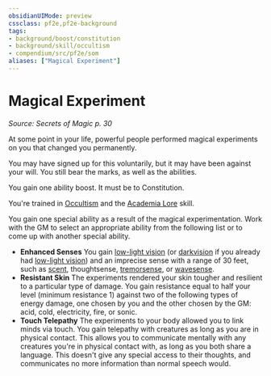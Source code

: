 ```yaml
---
obsidianUIMode: preview
cssclass: pf2e,pf2e-background
tags:
- background/boost/constitution
- background/skill/occultism
- compendium/src/pf2e/som
aliases: ["Magical Experiment"]
---
```

# Magical Experiment
*Source: Secrets of Magic p. 30*  

At some point in your life, powerful people performed magical experiments on you that changed you permanently.

You may have signed up for this voluntarily, but it may have been against your will. You still bear the marks, as well as the abilities.

You gain one ability boost. It must be to Constitution.

You're trained in [Occultism](../../skills.md#Occultism) and the [Academia Lore](../../skills.md#Lore) skill.

You gain one special ability as a result of the magical experimentation. Work with the GM to select an appropriate ability from the following list or to come up with another special ability.

- **Enhanced Senses** You gain [low-light vision](../../../rules/abilities/low-light-vision.md) (or [darkvision](../../../rules/abilities/darkvision.md) if you already had [low-light vision](../../../rules/abilities/low-light-vision.md)) and an imprecise sense with a range of 30 feet, such as [scent](../../../rules/abilities/scent.md), thoughtsense, [tremorsense](../../../rules/abilities/tremorsense.md), or [wavesense](../../../rules/abilities/wavesense.md).
- **Resistant Skin** The experiments rendered your skin tougher and resilient to a particular type of damage. You gain resistance equal to half your level (minimum resistance 1) against two of the following types of energy damage, one chosen by you and the other chosen by the GM: acid, cold, electricity, fire, or sonic.
- **Touch Telepathy** The experiments to your body allowed you to link minds via touch. You gain telepathy with creatures as long as you are in physical contact. This allows you to communicate mentally with any creatures you're in physical contact with, as long as you both share a language. This doesn't give any special access to their thoughts, and communicates no more information than normal speech would.